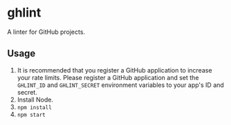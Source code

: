 ghlint
======

A linter for GitHub projects.

Usage
-----
1. It is recommended that you register a GitHub application to increase your rate limits. Please register a GitHub application and set the `GHLINT_ID` and `GHLINT_SECRET` environment variables to your app's ID and secret.
2. Install Node.
3. `npm install`
4. `npm start`
